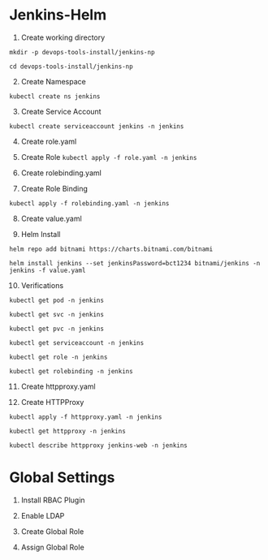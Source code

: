 # Jenkins-Helm

1. Create working directory

`mkdir -p devops-tools-install/jenkins-np`

`cd devops-tools-install/jenkins-np`

2. Create Namespace

`kubectl create ns jenkins`

3. Create Service Account

`kubectl create serviceaccount jenkins -n jenkins`

4. Create role.yaml

5. Create Role
`kubectl apply -f role.yaml -n jenkins`

6. Create rolebinding.yaml

7. Create Role Binding

`kubectl apply -f rolebinding.yaml -n jenkins`

8. Create value.yaml

9. Helm Install

`helm repo add bitnami https://charts.bitnami.com/bitnami`

`helm install jenkins --set jenkinsPassword=bct1234 bitnami/jenkins -n jenkins -f value.yaml`

10. Verifications

`kubectl get pod -n jenkins`

`kubectl get svc -n jenkins`

`kubectl get pvc -n jenkins`

`kubectl get serviceaccount -n jenkins`

`kubectl get role -n jenkins`

`kubectl get rolebinding -n jenkins`

11. Create httpproxy.yaml

12. Create HTTPProxy

`kubectl apply -f httpproxy.yaml -n jenkins`

`kubectl get httpproxy -n jenkins`

`kubectl describe httpproxy jenkins-web -n jenkins`

# Global Settings
1. Install RBAC Plugin

2. Enable LDAP

3. Create Global Role

4. Assign Global Role
